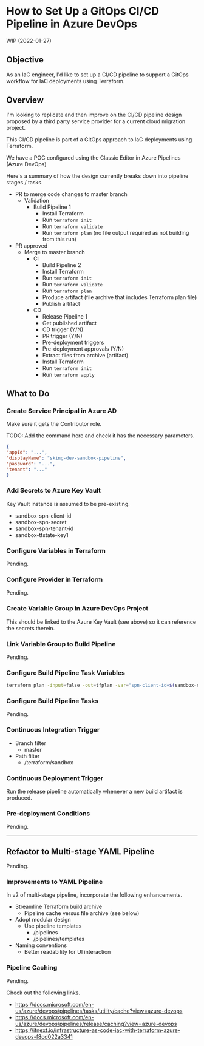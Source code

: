 # How to Set Up a GitOps CI/CD Pipeline in Azure DevOps

WIP (2022-01-27)

## Objective

As an IaC engineer, I'd like to set up a CI/CD pipeline to support a GitOps workflow for IaC deployments using Terraform.

## Overview

I'm looking to replicate and then improve on the CI/CD pipeline design proposed by a third party service provider for a current cloud migration project.

This CI/CD pipeline is part of a GitOps approach to IaC deployments using Terraform.

We have a POC configured using the Classic Editor in Azure Pipelines (Azure DevOps)

Here's a summary of how the design currently breaks down into pipeline stages / tasks.

- PR to merge code changes to master branch
  - Validation
    - Build Pipeline 1
      - Install Terraform
      - Run `terraform init`
      - Run `terraform validate`
      - Run `terraform plan` (no file output required as not building from this run)
- PR approved
  - Merge to master branch
    - CI
      - Build Pipeline 2
      - Install Terraform
      - Run `terraform init`
      - Run `terraform validate`
      - Run `terraform plan`
      - Produce artifact (file archive that includes Terraform plan file)
      - Publish artifact
    - CD
      - Release Pipeline 1
      - Get published artifact
      - CD trigger (Y/N)
      - PR trigger (Y/N)
      - Pre-deployment triggers
      - Pre-deployment approvals (Y/N)
      - Extract files from archive (artifact)
      - Install Terraform
      - Run `terraform init`
      - Run `terraform apply`

## What to Do

### Create Service Principal in Azure AD

Make sure it gets the Contributor role.

TODO: Add the command here and check it has the necessary parameters.

```json
{
"appId": "...",
"displayName": "sking-dev-sandbox-pipeline",
"password": "...",
"tenant": "..."
}
```

### Add Secrets to Azure Key Vault

Key Vault instance is assumed to be pre-existing.

- sandbox-spn-client-id
- sandbox-spn-secret
- sandbox-spn-tenant-id
- sandbox-tfstate-key1

### Configure Variables in Terraform

Pending.

### Configure Provider in Terraform

Pending.

### Create Variable Group in Azure DevOps Project

This should be linked to the Azure Key Vault (see above) so it can reference the secrets therein.

### Link Variable Group to Build Pipeline

Pending.

### Configure Build Pipeline Task Variables

```bash
terraform plan -input=false -out=tfplan -var="spn-client-id=$(sandbox-spn-client-id)" -var="spn-client-secret=$(sandbox-spn-secret)" -var="spn-tenant-id=$(sandbox-spn-tenant-id)" -var="tfstate-key1=$(sandbox-tfstate-key1)" -var-file="/home/vsts/work/1/s/terraform/terraform.tfvars"
```

### Configure Build Pipeline Tasks

Pending.

### Continuous Integration Trigger

- Branch filter
  - master
- Path filter
  - /terraform/sandbox

### Continuous Deployment Trigger

Run the release pipeline automatically whenever a new build artifact is produced.

### Pre-deployment Conditions

Pending.

----

## Refactor to Multi-stage YAML Pipeline

Pending.

### Improvements to YAML Pipeline

In v2 of multi-stage pipeline, incorporate the following enhancements.

- Streamline Terraform build archive
  - Pipeline cache versus file archive (see below)
- Adopt modular design
  - Use pipeline templates
    - /pipelines
    - /pipelines/templates
- Naming conventions
  - Better readability for UI interaction

### Pipeline Caching

Pending.

Check out the following links.

- <https://docs.microsoft.com/en-us/azure/devops/pipelines/tasks/utility/cache?view=azure-devops>
- <https://docs.microsoft.com/en-us/azure/devops/pipelines/release/caching?view=azure-devops>
- <https://itnext.io/infrastructure-as-code-iac-with-terraform-azure-devops-f8cd022a3341>

